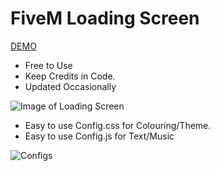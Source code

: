 # FiveM Loading Screen
[DEMO](https://sad-fermat-e296a5.netlify.app)

* Free to Use
* Keep Credits in Code.
* Updated Occasionally


![Image of Loading Screen](https://i.imgur.com/pXcRIVS.png)

* Easy to use Config.css for Colouring/Theme.
* Easy to use Config.js for Text/Music


![Configs](https://i.imgur.com/8uNQVav.png)
